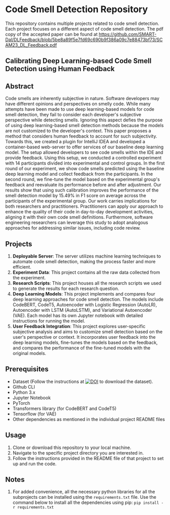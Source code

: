 # Code Smell Detection Repository

This repository contains multiple projects related to code smell detection. Each project focuses on a different aspect of code smell detection. The pdf copy of the accepted paper can be found at https://github.com/SMART-Dal/DLFeedback/blob/5be8a89f5e7fd69c690b9f386a09c7e88473bf73/SCAM23_DL_Feedback.pdf

## Calibrating Deep Learning-based Code Smell Detection using Human Feedback

## Abstract 
Code smells are inherently subjective in nature. Software developers may have different opinions and perspectives on smelly code. While many attempts have been made to use deep learning-based models for code smell detection, they fail to consider each developer's subjective perspective while detecting smells. Ignoring this aspect defies the purpose of using deep learning-based smell detection methods because the models are not customized to the developer's context. This paper proposes a method that considers human feedback to account for such subjectivity. Towards this, we created a plugin for IntelliJ IDEA and developed a container-based web-server to offer services of our baseline deep learning model. The setup allowed developers to see code smells within the IDE and provide feedback. 
Using this setup, we conducted a controlled experiment with 14 participants divided into experimental and control groups. In the first round of our experiment, we show code smells predicted using the baseline deep learning model and collect feedback from the participants.
In the second round, we fine-tune the model based on the experimental group's feedback and reevaluate its performance before and after adjustment. Our results show that using such calibration improves the performance of the smell detection model by 15.49\% in F1 score on average across the participants of the experimental group. Our work carries implications for both researchers and practitioners. Practitioners can apply our approach to enhance the quality of their code in day-to-day development activities, aligning it with their own code smell definitions. Furthermore, software engineering researchers can leverage this study to adopt analogous approaches for addressing similar issues, including code review. 

## Projects

1. **Deployable Server**: The server utilizes machine learning techniques to automate code smell detection, making the process faster and more efficient.
2. **Experiment Data**: This project contains all the raw data collected from the experiment.
3. **Research Scripts**: This project houses all the research scripts we used to generate the results for each research question.
4. **Deep Learning Models**: This project implements and compares four deep learning approaches for code smell detection. The models include CodeBERT, CodeT5, Autoencoder with Logistic Regression (AutoLR), Autoencoder with LSTM (AutoLSTM), and Variational Autoencoder (VAE). Each model has its own Jupyter notebook with detailed instructions for running the model.
5. **User Feedback Integration**: This project explores user-specific subjective analysis and aims to customize smell detection based on the user's perspective or context. It incorporates user feedback into the deep learning models, fine-tunes the models based on the feedback, and compares the performance of the fine-tuned models with the original models.

## Prerequisites

- Dataset (Follow the instructions at [![DOI](https://zenodo.org/badge/DOI/10.5281/zenodo.7570428.svg)](https://doi.org/10.5281/zenodo.7570428) to download the dataset).
- Github CLI
- Python 3.x
- Jupyter Notebook
- PyTorch
- Transformers library (for CodeBERT and CodeT5)
- Tensorflow (for VAE)
- Other dependencies as mentioned in the individual project README files

## Usage

1. Clone or download this repository to your local machine.
2. Navigate to the specific project directory you are interested in.
3. Follow the instructions provided in the README file of that project to set up and run the code.

## Notes
1. For added convenience, all the necessary python libraries for all the subprojects can be installed using the `requirements.txt` file. 
Use the command below to install all the dependencies using pip:
`pip install -r requirements.txt` 
